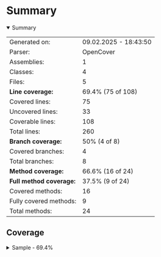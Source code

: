 # Summary
<details open><summary>Summary</summary>

|||
|:---|:---|
| Generated on: | 09.02.2025 - 18:43:50 |
| Parser: | OpenCover |
| Assemblies: | 1 |
| Classes: | 4 |
| Files: | 5 |
| **Line coverage:** | 69.4% (75 of 108) |
| Covered lines: | 75 |
| Uncovered lines: | 33 |
| Coverable lines: | 108 |
| Total lines: | 260 |
| **Branch coverage:** | 50% (4 of 8) |
| Covered branches: | 4 |
| Total branches: | 8 |
| **Method coverage:** | 66.6% (16 of 24) |
| **Full method coverage:** | 37.5% (9 of 24) |
| Covered methods: | 16 |
| Fully covered methods: | 9 |
| Total methods: | 24 |

</details>

## Coverage
<details><summary>Sample - 69.4%</summary>

|**Name**|**Line**|**Branch**|**Method**|**Full method**|
|:---|---:|---:|---:|---:|
|**Sample**|**69.4%**|**50%**|**66.6%**|**37.5%**|
|Sample.PartialClass|54.5%|50%|50%|33.3%|
|Test.Program|100%||100%|100%|
|Test.TestClass|72.7%|50%|80%|20%|
|Test.TestClass2|63.1%|50%|60%|30%|

</details>
